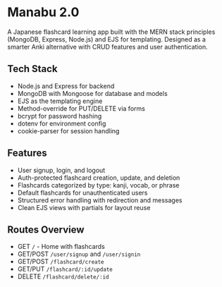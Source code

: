 # Manabu 2.0

A Japanese flashcard learning app built with the MERN stack principles (MongoDB, Express, Node.js) and EJS for templating. 
Designed as a smarter Anki alternative with CRUD features and user authentication.

## Tech Stack

- Node.js and Express for backend
- MongoDB with Mongoose for database and models
- EJS as the templating engine
- Method-override for PUT/DELETE via forms
- bcrypt for password hashing
- dotenv for environment config
- cookie-parser for session handling

## Features

- User signup, login, and logout
- Auth-protected flashcard creation, update, and deletion
- Flashcards categorized by type: kanji, vocab, or phrase
- Default flashcards for unauthenticated users
- Structured error handling with redirection and messages
- Clean EJS views with partials for layout reuse

## Routes Overview

- GET `/` - Home with flashcards
- GET/POST `/user/signup` and `/user/signin`
- GET/POST `/flashcard/create`
- GET/PUT `/flashcard/:id/update`
- DELETE `/flashcard/delete/:id`


